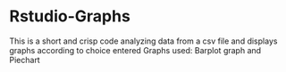 # Rstudio-Graphs
This is a short and crisp code analyzing data from a csv file and displays graphs according to choice entered
Graphs used: Barplot graph and Piechart
